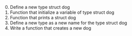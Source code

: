 0. Define a new type struct dog
1. Function that initialize a variable of type struct dog
2. Function that prints a struct dog
3. Define a new type as a new name for the type struct dog
4. Write a function that creates a new dog
